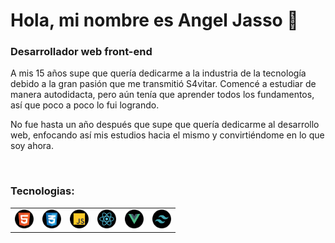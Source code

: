 <h1>Hola, mi nombre es Angel Jasso 👋</h1>

<h3>Desarrollador web front-end</h3>

<p>A mis 15 años supe que quería dedicarme a la industria de la tecnología debido a la gran pasión que me transmitió S4vitar. Comencé a estudiar de manera autodidacta, pero aún tenía que aprender todos los fundamentos, así que poco a poco lo fui logrando.</p>
<p>No fue hasta un año después que supe que quería dedicarme al desarrollo web, enfocando así mis estudios hacia el mismo y convirtiéndome en lo que soy ahora.</p>

<br>

<h3>Tecnologias:</h3>

<table>
  <tbody>
    <tr>
      <td><img src="./icons/html.svg" width="30"></td>
      <td><img src="./icons/css.svg" width="30"></td>
      <td><img src="./icons/javaScript.svg" width="30"></td>
      <td><img src="./icons/react.svg" width="30"></td>
      <td><img src="./icons/vue.svg" width="30"></td>
      <td><img src="./icons/tailwind.svg" width="30"></td>
    </tr>
  </tbody>
</table>






